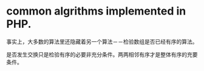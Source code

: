 # common algrithms implemented in PHP.

事实上，大多数的算法里还隐藏着另一个算法－－检验数组是否已经有序的算法。

是否发生交换只是检验有序的必要非充分条件。两两相邻有序才是整体有序的充要条件。
